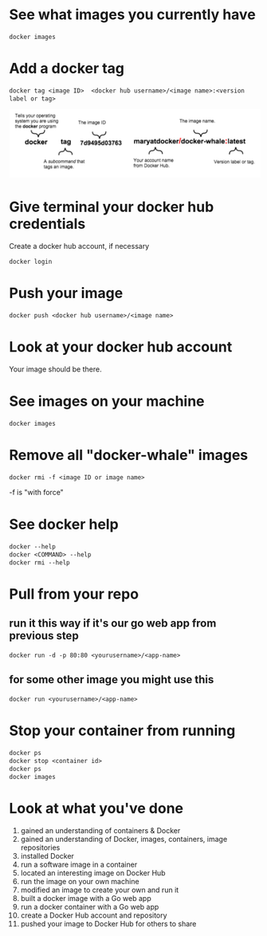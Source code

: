 # See what images you currently have

```
docker images
```

# Add a docker tag

```
docker tag <image ID>  <docker hub username>/<image name>:<version label or tag>
```
![Docker tag](tag.png)

# Give terminal your docker hub credentials

Create a docker hub account, if necessary

```
docker login
```

# Push your image

```
docker push <docker hub username>/<image name>
```

# Look at your docker hub account

Your image should be there.

# See images on your machine

```
docker images
```

# Remove all "docker-whale" images

```
docker rmi -f <image ID or image name>
```

-f is "with force"

# See docker help

```
docker --help
docker <COMMAND> --help
docker rmi --help
```

# Pull from your repo

## run it this way if it's our go web app from previous step
```
docker run -d -p 80:80 <yourusername>/<app-name>
```

## for some other image you might use this
```
docker run <yourusername>/<app-name>
```

# Stop your container from running
```
docker ps
docker stop <container id>
docker ps
docker images
```

# Look at what you've done

1. gained an understanding of containers & Docker
1. gained an understanding of Docker, images, containers, image repositories
1. installed Docker
1. run a software image in a container
1. located an interesting image on Docker Hub
1. run the image on your own machine
1. modified an image to create your own and run it
1. built a docker image with a Go web app
1. run a docker container with a Go web app
1. create a Docker Hub account and repository
1. pushed your image to Docker Hub for others to share

